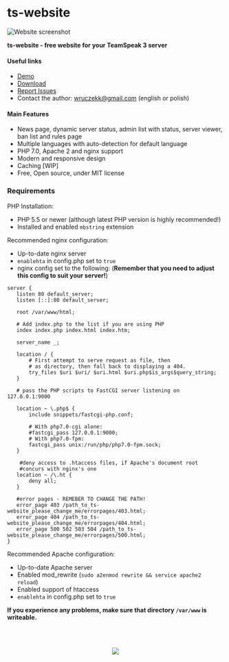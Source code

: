 # ts-website

![Website screenshot](http://i.imgur.com/gKZezVc.png)

**ts-website - free website for your TeamSpeak 3 server**<br>

#### Useful links
- [Demo](https://ts.wruczek.top/)
- [Download](https://github.com/Wruczek/ts-website/archive/master.zip)
- [Report Issues](https://github.com/Wruczek/ts-website/issues/new)
- Contact the author: wruczekk@gmail.com (english or polish)

#### Main Features
- News page, dynamic server status, admin list with status, server viewer, ban list and rules page
- Multiple languages with auto-detection for default language
- PHP 7.0, Apache 2 and nginx support
- Modern and responsive design
- Caching [WIP]
- Free, Open source, under MIT license

### Requirements
PHP Installation:
- PHP 5.5 or newer (although latest PHP version is highly recommended!)
- Installed and enabled ``mbstring`` extension

Recommended nginx configuration:
 - Up-to-date nginx server
 - ``enablehta`` in config.php set to ``true``
 - nginx config set to the following: (**Remember that you need to adjust this config to suit your server!**)
 ````
 server {
 	listen 80 default_server;
 	listen [::]:80 default_server;
 
 	root /var/www/html;
 
 	# Add index.php to the list if you are using PHP
 	index index.php index.html index.htm;
 
 	server_name _;
 
 	location / {
 		# First attempt to serve request as file, then
 		# as directory, then fall back to displaying a 404.
 		try_files $uri $uri/ $uri.html $uri.php$is_args$query_string;
 	}
 
 	# pass the PHP scripts to FastCGI server listening on 127.0.0.1:9000
 	
 	location ~ \.php$ {
 		include snippets/fastcgi-php.conf;
 	
 		# With php7.0-cgi alone:
 		#fastcgi_pass 127.0.0.1:9000;
 		# With php7.0-fpm:
 		fastcgi_pass unix:/run/php/php7.0-fpm.sock;
 	}
 
 	 #deny access to .htaccess files, if Apache's document root
 	 #concurs with nginx's one
 	location ~ /\.ht {
 		deny all;
 	}
 
 	#error pages - REMEBER TO CHANGE THE PATH!
 	error_page 403 /path_to_ts-website_please_change_me/errorpages/403.html;
 	error_page 404 /path_to_ts-website_please_change_me/errorpages/404.html;
 	error_page 500 502 503 504 /path_to_ts-website_please_change_me/errorpages/500.html;
 }
 ````

Recommended Apache configuration:
 - Up-to-date Apache server
 - Enabled mod_rewrite (``sudo a2enmod rewrite && service apache2 reload``)
 - Enabled support of htaccess
 - ``enablehta`` in config.php set to ``true``

**If you experience any problems, make sure that directory ``/var/www`` is writeable.**

<br><br>
<p align="center">
<a href="https://www.paypal.com/cgi-bin/webscr?cmd=_s-xclick&hosted_button_id=9PL5J7ULZQYJQ" target="_blank"><img src="https://i.imgur.com/s1u7rju.png?1"></a>
</p>
